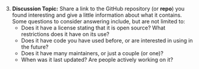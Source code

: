 3. **Discussion Topic:** Share a link to the GitHub repository (or **repo**) you found interesting and give a little information about what it contains. Some questions to consider answering include, but are not limited to:
    - Does it have a license stating that it is open source? What restrictions does it have on its use?
    - Does it have code you have used before, or are interested in using in the future? 
    - Does it have many maintainers, or just a couple (or one)?
    - When was it last updated? Are people actively working on it?
